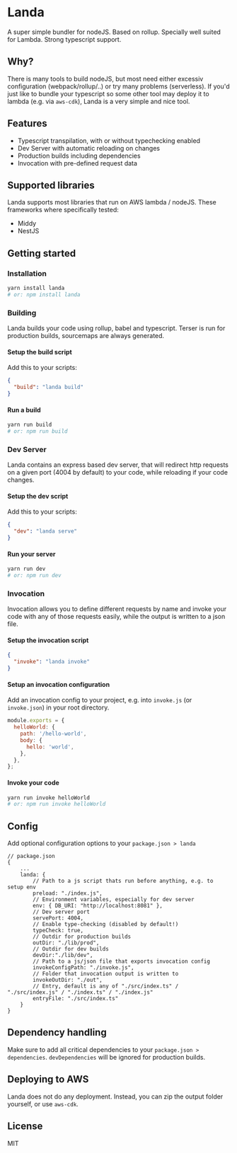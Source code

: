 # Landa

A super simple bundler for nodeJS. Based on rollup. Specially well suited for Lambda. Strong typescript support.

## Why?

There is many tools to build nodeJS, but most need either excessiv configuration (webpack/rollup/..) or try many problems (serverless). If you'd just like to bundle your typescript so some other tool may deploy it to lambda (e.g. via `aws-cdk`), Landa is a very simple and nice tool.

## Features

- Typescript transpilation, with or without typechecking enabled
- Dev Server with automatic reloading on changes
- Production builds including dependencies
- Invocation with pre-defined request data

## Supported libraries

Landa supports most libraries that run on AWS lambda / nodeJS. These frameworks where specifically tested:

- Middy
- NestJS

## Getting started

### Installation

```bash
yarn install landa
# or: npm install landa
```

### Building

Landa builds your code using rollup, babel and typescript. Terser is run for production builds, sourcemaps are always generated.

#### Setup the build script

Add this to your scripts:

```json
{
  "build": "landa build"
}
```

#### Run a build

```bash
yarn run build
# or: npm run build
```

### Dev Server

Landa contains an express based dev server, that will redirect http requests on a given port (4004 by default) to your code, while reloading if your code changes.

#### Setup the dev script

Add this to your scripts:

```json
{
  "dev": "landa serve"
}
```

#### Run your server

```bash
yarn run dev
# or: npm run dev
```

### Invocation

Invocation allows you to define different requests by name and invoke your code with any of those requests easily, while the output is written to a json file.

#### Setup the invocation script

```json
{
  "invoke": "landa invoke"
}
```

#### Setup an invocation configuration

Add an invocation config to your project, e.g. into `invoke.js` (or `invoke.json`) in your root directory.

```js
module.exports = {
  helloWorld: {
    path: '/hello-world',
    body: {
      hello: 'world',
    },
  },
};
```

#### Invoke your code

```bash
yarn run invoke helloWorld
# or: npm run invoke helloWorld
```

## Config

Add optional configuration options to your `package.json > landa`

```
// package.json
{
    ...
    landa: {
        // Path to a js script thats run before anything, e.g. to setup env
        preload: "./index.js",
        // Environment variables, especially for dev server
        env: { DB_URI: "http://localhost:8081" },
        // Dev server port
        servePort: 4004,
        // Enable type-checking (disabled by default!)
        typeCheck: true,
        // Outdir for production builds
        outDir: "./lib/prod",
        // Outdir for dev builds
        devDir:"./lib/dev",
        // Path to a js/json file that exports invocation config
        invokeConfigPath: "./invoke.js",
        // Folder that invocation output is written to
        invokeOutDir: "./out",
        // Entry, default is any of "./src/index.ts" / "./src/index.js" / "./index.ts" / "./index.js"
        entryFile: "./src/index.ts"
    }
}
```

## Dependency handling

Make sure to add all critical dependencies to your `package.json > dependencies`. `devDependencies` will be ignored for production builds.

## Deploying to AWS

Landa does not do any deployment. Instead, you can zip the output folder yourself, or use `aws-cdk`.

## License

MIT
